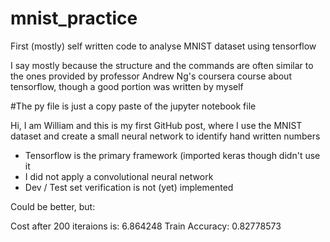 # mnist_practice
First (mostly) self written code to analyse MNIST dataset using tensorflow

I say mostly because the structure and the commands are often similar to the ones provided by professor Andrew Ng's coursera course about tensorflow, though a good portion was written by myself

#The py file is just a copy paste of the jupyter notebook file

Hi, I am William and this is my first GitHub post, where I use the MNIST dataset and create a small neural network to identify hand written numbers 


- Tensorflow is the primary framework (imported keras though didn't use it
- I did not apply a convolutional neural network
- Dev / Test set verification is not (yet) implemented


Could be better, but:


Cost after 200 iteraions is: 6.864248
Train Accuracy: 0.82778573
